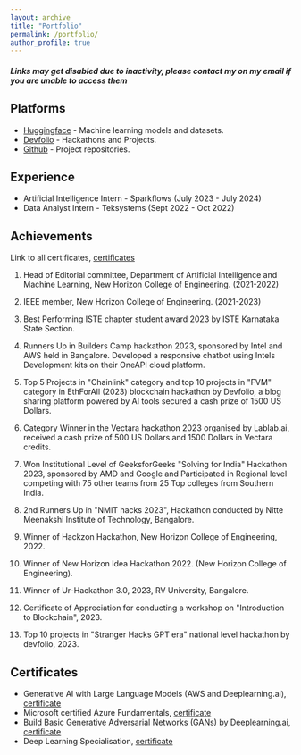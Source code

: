 ```yaml
---
layout: archive
title: "Portfolio"
permalink: /portfolio/
author_profile: true
---
```


#### *Links may get disabled due to inactivity, please contact my on my email if you are unable to access them*

## Platforms
- [Huggingface](https://huggingface.co/jayavibhav) - Machine learning models and datasets.
- [Devfolio](https://devfolio.co/@jayavibhavnk) - Hackathons and Projects.
- [Github](https://github.com/jayavibhavnk) - Project repositories.

## Experience
- Artificial Intelligence Intern - Sparkflows (July 2023 - July 2024) 
- Data Analyst Intern - Teksystems (Sept 2022 - Oct 2022)

## Achievements
Link to all certificates, [certificates](https://drive.google.com/drive/folders/1HzU5RMo-VAXITm3avPD4dtLctg9lZmgv?usp=sharing)

1) Head of Editorial committee, Department of Artificial Intelligence and Machine Learning, New Horizon College of Engineering. (2021-2022)

2) IEEE member, New Horizon College of Engineering. (2021-2023)

3) Best Performing ISTE chapter student award 2023 by ISTE Karnataka State Section.

4) Runners Up in Builders Camp hackathon 2023, sponsored by Intel and AWS held in Bangalore. Developed a responsive chatbot using Intels Development kits on their OneAPI cloud platform.

5) Top 5 Projects in "Chainlink" category and top 10 projects in "FVM" category in EthForAll (2023) blockchain hackathon by Devfolio, a blog sharing platform powered by AI tools secured a cash prize of 1500 US Dollars.

6) Category Winner in the Vectara hackathon 2023 organised by Lablab.ai, received a cash prize of 500 US Dollars and 1500 Dollars in Vectara credits.

7) Won Institutional Level of GeeksforGeeks "Solving for India" Hackathon 2023, sponsored by AMD and Google and Participated in Regional level competing with 75 other teams from 25 Top colleges from Southern India.

8) 2nd Runners Up in "NMIT hacks 2023", Hackathon conducted by Nitte Meenakshi Institute of Technology, Bangalore.

9) Winner of Hackzon Hackathon, New Horizon College of Engineering, 2022.

10) Winner of New Horizon Idea Hackathon 2022. (New Horizon College of Engineering).

11) Winner of Ur-Hackathon 3.0, 2023, RV University, Bangalore.

12) Certificate of Appreciation for conducting a workshop on "Introduction to Blockchain", 2023.

13) Top 10 projects in "Stranger Hacks GPT era" national level hackathon by devfolio, 2023.
    

## Certificates

- Generative AI with Large Language Models (AWS and Deeplearning.ai), [certificate](https://drive.google.com/file/d/1RAjvUC4-M9I-bnX-57Nib0wyayDPuV60/view?usp=drive_link)
- Microsoft certified Azure Fundamentals, [certificate](https://drive.google.com/drive/folders/1HzU5RMo-VAXITm3avPD4dtLctg9lZmgv?usp=drive_link)
- Build Basic Generative Adversarial Networks (GANs) by Deeplearning.ai, [certificate](https://drive.google.com/drive/folders/1HzU5RMo-VAXITm3avPD4dtLctg9lZmgv?usp=drive_link)
- Deep Learning Specialisation, [certificate](https://drive.google.com/drive/folders/1HzU5RMo-VAXITm3avPD4dtLctg9lZmgv?usp=drive_link)



